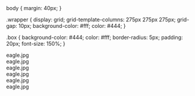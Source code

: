 <html>
  <head>
    </head>
  
  <body>
    body {
  margin: 40px;
}

.wrapper {
  display: grid;
  grid-template-columns: 275px 275px 275px;
  grid-gap: 10px;
  background-color: #fff;
  color: #444;
}

.box {
  background-color: #444;
  color: #fff;
  border-radius: 5px;
  padding: 20px;
  font-size: 150%;
}
<div class="wrapper">
  <div class="box a">eagle.jpg</div>
  <div class="box b">eagle.jpg</div>
  <div class="box c">eagle.jpg</div>
  <div class="box d">eagle.jpg</div>
  <div class="box e">eagle.jpg</div>
  <div class="box f">eagle.jpg</div>
</div>
  </body>
</html>
